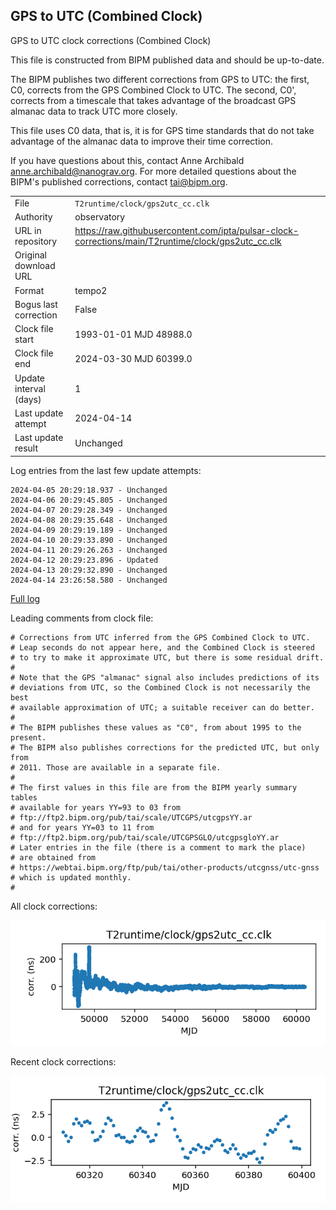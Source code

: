 
## GPS to UTC (Combined Clock)

GPS to UTC clock corrections (Combined Clock)

This file is constructed from BIPM published data and should be up-to-date.

The BIPM publishes two different corrections from GPS to UTC:
the first, C0, corrects from the GPS Combined Clock to UTC. The second,
C0', corrects from a timescale that takes advantage of the broadcast
GPS almanac data to track UTC more closely.

This file uses C0 data, that is, it is for GPS time standards that
do not take advantage of the almanac data to improve their time
correction.

If you have questions about this, contact Anne Archibald
<anne.archibald@nanograv.org>. For more detailed questions
about the BIPM's published corrections, contact <tai@bipm.org>.

|     |     |
|:--- |:--- |
| File | `T2runtime/clock/gps2utc_cc.clk` |
| Authority | observatory |
| URL in repository | <https://raw.githubusercontent.com/ipta/pulsar-clock-corrections/main/T2runtime/clock/gps2utc_cc.clk> |
| Original download URL | <None> |
| Format | tempo2 |
| Bogus last correction | False |
| Clock file start | 1993-01-01 MJD 48988.0 |
| Clock file end | 2024-03-30 MJD 60399.0 |
| Update interval (days) | 1 |
| Last update attempt | 2024-04-14 |
| Last update result | Unchanged |

Log entries from the last few update attempts:
```
2024-04-05 20:29:18.937 - Unchanged
2024-04-06 20:29:45.805 - Unchanged
2024-04-07 20:29:28.349 - Unchanged
2024-04-08 20:29:35.648 - Unchanged
2024-04-09 20:29:19.189 - Unchanged
2024-04-10 20:29:33.890 - Unchanged
2024-04-11 20:29:26.263 - Unchanged
2024-04-12 20:29:23.896 - Updated
2024-04-13 20:29:32.890 - Unchanged
2024-04-14 23:26:58.580 - Unchanged
```
[Full log](https://raw.githubusercontent.com/ipta/pulsar-clock-corrections/main/log/T2runtime/clock/gps2utc_cc.clk.log)

Leading comments from clock file:

    # Corrections from UTC inferred from the GPS Combined Clock to UTC.
    # Leap seconds do not appear here, and the Combined Clock is steered
    # to try to make it approximate UTC, but there is some residual drift.
    #
    # Note that the GPS "almanac" signal also includes predictions of its
    # deviations from UTC, so the Combined Clock is not necessarily the best
    # available approximation of UTC; a suitable receiver can do better.
    #
    # The BIPM publishes these values as "C0", from about 1995 to the present.
    # The BIPM also publishes corrections for the predicted UTC, but only from
    # 2011. Those are available in a separate file.
    #
    # The first values in this file are from the BIPM yearly summary tables
    # available for years YY=93 to 03 from
    # ftp://ftp2.bipm.org/pub/tai/scale/UTCGPS/utcgpsYY.ar
    # and for years YY=03 to 11 from
    # ftp://ftp2.bipm.org/pub/tai/scale/UTCGPSGLO/utcgpsgloYY.ar
    # Later entries in the file (there is a comment to mark the place)
    # are obtained from
    # https://webtai.bipm.org/ftp/pub/tai/other-products/utcgnss/utc-gnss
    # which is updated monthly.
    #



All clock corrections:

![plot of all clock corrections](gps2utc_cc.clk.png "All corrections")

Recent clock corrections:

![plot of recent clock corrections](gps2utc_cc.clk.short.png "Recent corrections")

